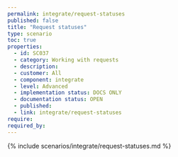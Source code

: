 ```yaml
---
permalink: integrate/request-statuses
published: false
title: "Request statuses"
type: scenario
toc: true
properties:
  - id: SC037
  - category: Working with requests
  - description:
  - customer: All
  - component: integrate
  - level: Advanced
  - implementation status: DOCS ONLY
  - documentation status: OPEN
  - published:
  - link: integrate/request-statuses
require:
required_by:
---
```


{% include scenarios/integrate/request-statuses.md %}

